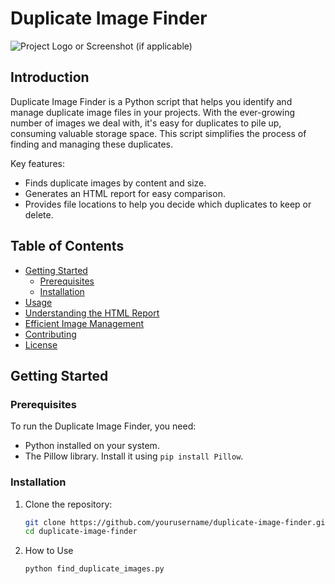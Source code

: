 # Duplicate Image Finder

![Project Logo or Screenshot (if applicable)](project_logo.png)

## Introduction

Duplicate Image Finder is a Python script that helps you identify and manage duplicate image files in your projects. With the ever-growing number of images we deal with, it's easy for duplicates to pile up, consuming valuable storage space. This script simplifies the process of finding and managing these duplicates.

Key features:

- Finds duplicate images by content and size.
- Generates an HTML report for easy comparison.
- Provides file locations to help you decide which duplicates to keep or delete.

## Table of Contents

- [Getting Started](#getting-started)
  - [Prerequisites](#prerequisites)
  - [Installation](#installation)
- [Usage](#usage)
- [Understanding the HTML Report](#understanding-the-html-report)
- [Efficient Image Management](#efficient-image-management)
- [Contributing](#contributing)
- [License](#license)

## Getting Started

### Prerequisites

To run the Duplicate Image Finder, you need:

- Python installed on your system.
- The Pillow library. Install it using `pip install Pillow`.

### Installation

1. Clone the repository:

   ```bash
   git clone https://github.com/yourusername/duplicate-image-finder.git
   cd duplicate-image-finder
2. How to Use
   ```bash
   python find_duplicate_images.py

